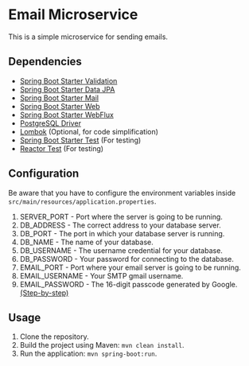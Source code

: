 # Email Microservice

This is a simple microservice for sending emails.

## Dependencies

- [Spring Boot Starter Validation](https://mvnrepository.com/artifact/org.springframework.boot/spring-boot-starter-validation)
- [Spring Boot Starter Data JPA](https://mvnrepository.com/artifact/org.springframework.boot/spring-boot-starter-data-jpa)
- [Spring Boot Starter Mail](https://mvnrepository.com/artifact/org.springframework.boot/spring-boot-starter-mail)
- [Spring Boot Starter Web](https://mvnrepository.com/artifact/org.springframework.boot/spring-boot-starter-web)
- [Spring Boot Starter WebFlux](https://mvnrepository.com/artifact/org.springframework.boot/spring-boot-starter-webflux)
- [PostgreSQL Driver](https://mvnrepository.com/artifact/org.postgresql/postgresql)
- [Lombok](https://mvnrepository.com/artifact/org.projectlombok/lombok) (Optional, for code simplification)
- [Spring Boot Starter Test](https://mvnrepository.com/artifact/org.springframework.boot/spring-boot-starter-test) (For testing)
- [Reactor Test](https://mvnrepository.com/artifact/io.projectreactor/reactor-test) (For testing)

## Configuration

Be aware that you have to configure the environment variables inside `src/main/resources/application.properties`.

1. SERVER_PORT - Port where the server is going to be running.
2. DB_ADDRESS - The correct address to your database server.
3. DB_PORT - The port in which your database server is running.
4. DB_NAME - The name of your database.
5. DB_USERNAME - The username credential for your database.
6. DB_PASSWORD - Your password for connecting to the database.
7. EMAIL_PORT - Port where your email server is going to be running.
8. EMAIL_USERNAME - Your SMTP gmail username.
9. EMAIL_PASSWORD - The 16-digit passcode generated by Google. [(Step-by-step)](https://support.google.com/accounts/answer/185833?hl=en)


## Usage

1. Clone the repository.
2. Build the project using Maven: `mvn clean install`.
3. Run the application: `mvn spring-boot:run`.
